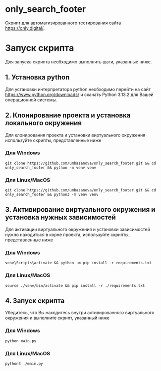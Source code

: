 # only_search_footer
Скрипт для автоматизированного тестирования сайта https://only.digital/.

# Запуск скрипта
Для запуска скрипта необходимо выполнить шаги, указанные ниже.

## 1. Установка python
Для установки интерпретатора python необходимо перейти на сайт
https://www.python.org/downloads/ и скачать Python 3.13.2 для Вашей операционной системы.

## 2. Клонирование проекта и установка локального окружения
Для клонирования проекта и установки виртуального окружения используйте скрипты, представленные ниже
### Для Windows
~~~
git clone https://github.com/umbazanova/only_search_footer.git && cd only_search_footer && python -m venv venv
~~~

### Для Linux/MacOS
~~~
git clone https://github.com/umbazanova/only_search_footer.git && cd only_search_footer && python3 -m venv venv 
~~~

## 3. Активирование виртуального окружения и установка нужных зависимостей
Для активации виртуального окружения и установки зависимостей нужно находиться в корне проекта, используйте скрипты, представленные ниже

### Для Windows
~~~
venv\Scripts\activate && python -m pip install -r requirements.txt
~~~

### Для Linux/MacOS
~~~
source ./venv/bin/activate && pip install -r ./requirements.txt
~~~

## 4. Запуск скрипта
Убедитесь, что Вы находитесь внутри активированного виртуального окружения и выполните скрипт, указанный ниже
### Для Windows
~~~
python main.py
~~~

### Для Linux/MacOS
~~~
python3 ./main.py
~~~